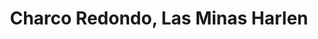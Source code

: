 ---
title: Charco Redondo, Las Minas Harlen
url: /charco-redondo-las-minas-harlen/
latitude: 20.262
longitude: -76.425
---